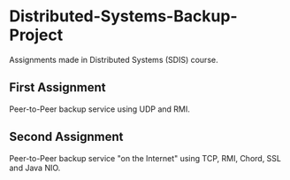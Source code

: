 # Distributed-Systems-Backup-Project

Assignments made in Distributed Systems (SDIS) course.

## First Assignment

Peer-to-Peer backup service using UDP and RMI.

## Second Assignment

Peer-to-Peer backup service "on the Internet" using TCP, RMI, Chord, SSL and Java NIO.
